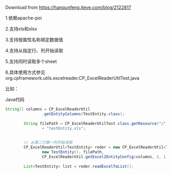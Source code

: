 
Download from 
https://hanqunfeng.iteye.com/blog/2122817

1.依赖apache-poi

 

2.支持xls和xlsx

 

3.支持按属性名称绑定数据值

 

4.支持从指定行、列开始读取

 

5.支持同时读取多个sheet

 

6.具体使用方式参见org.cpframework.utils.excelreader.CP_ExcelReaderUtilTest.java

比如：

Java代码 
```Java
String[] columns = CP_ExcelReaderUtil  
                .getEntityColumns(TestEntity.class);  
  
        String filePath = CP_ExcelReaderUtilTest.class.getResource("/").getPath()  
                + "testEntity.xls";  
  
  
        // 从第二行第一列开始读取  
        CP_ExcelReaderUtil<TestEntity> reder = new CP_ExcelReaderUtil<TestEntity>(  
                new TestEntity(), filePath,  
                CP_ExcelReaderUtil.getExcel2EntityConfig(columns, 2, 1));  
  
        List<TestEntity> list = reder.readExcelToList();  
```